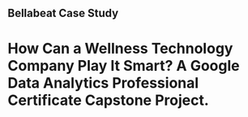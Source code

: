 ## Bellabeat Case Study 
# How Can a Wellness Technology Company Play It Smart? A Google Data Analytics Professional Certificate Capstone Project.
